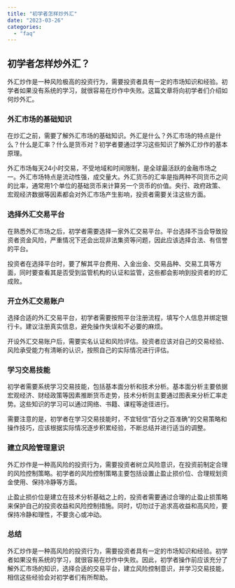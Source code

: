 ```yaml
---
title: "初学者怎样炒外汇"
date: "2023-03-26"
categories: 
  - "faq"
---
```


## 初学者怎样炒外汇？

外汇炒作是一种风险极高的投资行为，需要投资者具有一定的市场知识和经验。初学者如果没有系统的学习，就很容易在炒作中失败。这篇文章将向初学者们介绍如何炒外汇。

### 外汇市场的基础知识

在炒汇之前，需要了解外汇市场的基础知识。外汇是什么？外汇市场的特点是什么？什么是汇率？什么是货币对？初学者要通过学习这些知识了解外汇炒作的基本原理。

外汇市场每天24小时交易，不受地域和时间限制，是全球最活跃的金融市场之一。外汇市场特点是流动性强，成交量大。外汇货币的汇率是指两种不同货币之间的比率，通常用1个单位的基础货币来计算另一个货币的价值。央行、政府政策、宏观经济数据等因素都会对外汇市场产生影响，投资者需要关注这些方面。

### 选择外汇交易平台

在熟悉外汇市场之后，初学者需要选择一家外汇交易平台。平台选择不当会导致投资者资金风险，严重情况下还会出现非法集资等问题，因此应该选择合法、有信誉的平台。

投资者在选择平台时，要了解其平台费用、入金出金、交易品种、交易工具等方面，同时要查看其是否受到监管机构的认证和监管，这些都会影响到投资者的炒汇成败。

### 开立外汇交易账户

选择合适的外汇交易平台，初学者需要按照平台注册流程，填写个人信息并绑定银行卡。建议注册真实信息，避免操作失误和不必要的麻烦。

开设外汇交易账户后，需要实名认证和风险评估。投资者应该对自己的交易经验、风险承受能力有清晰的认识，按照自己的实际情况进行评估。

### 学习交易技能

初学者需要系统学习交易技能，包括基本面分析和技术分析。基本面分析主要依据宏观经济、财经政策等因素推断货币走势，技术分析则主要通过图表来分析汇率走势。这些知识的学习可以通过网络、书籍、课程等途径进行。

需要注意的是，初学者在学习交易技能时，不宜轻信“百分之百准确”的交易策略和操作技巧，应该根据实际情况逐步积累经验，不断总结并进行适当的调整。

### 建立风险管理意识

外汇炒作是一种高风险的投资行为，需要投资者树立风险意识，在投资前制定合理的风险控制策略。初学者的风险控制策略主要包括设置止盈止损价位、合理规划资金使用、保持冷静等方面。

止盈止损价位是建立在技术分析基础之上的，投资者需要通过合理的止盈止损策略来保护自己的投资收益和风险控制措施。同时，切勿过于追求高收益和高风险，要保持冷静和理性，不要贪心或冲动。

### 总结

外汇炒作是一种高风险的投资行为，需要投资者具有一定的市场知识和经验。初学者如果没有系统的学习，就很容易在炒作中失败。因此，初学者操作前应该充分了解外汇市场的知识，选择合适的交易平台，建立风险控制意识，并学习交易技能，相信这些经验会对初学者们有所帮助。

